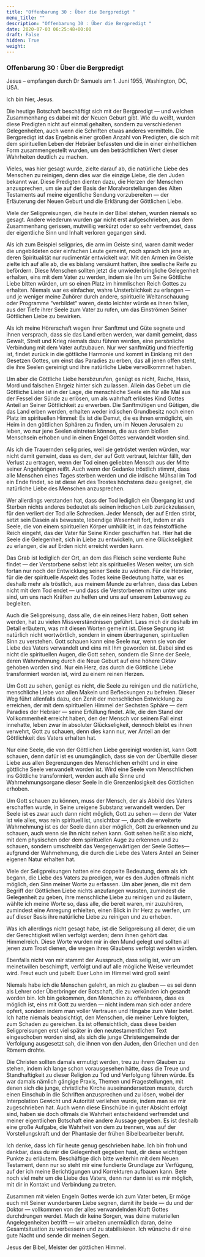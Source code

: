 ```yaml
---
title: "Offenbarung 30 : Über die Bergpredigt "
menu_title: ""
description: "Offenbarung 30 : Über die Bergpredigt "
date: 2020-07-03 06:25:48+00:00
draft: False
hidden: True
weight:
---
```

### Offenbarung 30 : Über die Bergpredigt

Jesus – empfangen durch Dr Samuels am 1. Juni 1955, Washington, DC, USA.

Ich bin hier, Jesus.

Die heutige Botschaft beschäftigt sich mit der Bergpredigt — und welchen Zusammenhang es dabei mit der Neuen Geburt gibt. Wie du weißt, wurden diese Predigten nicht auf einmal gehalten, sondern zu verschiedenen Gelegenheiten, auch wenn die Schriften etwas anderes vermitteln. Die Bergpredigt ist das Ergebnis einer großen Anzahl von Predigten, die sich mit dem spirituellen Leben der Hebräer befassten und die in einer einheitlichen Form zusammengestellt wurden, um den beträchtlichen Wert dieser Wahrheiten deutlich zu machen.

Vieles, was hier gesagt wurde, zielte darauf ab, die natürliche Liebe des Menschen zu reinigen, denn dies war die einzige Liebe, die den Juden bekannt war. Diese Predigten dienten dazu, die Herzen der Menschen anzusprechen, um sie auf der Basis der Moralvorstellungen des Alten Testaments auf meine eigentliche Sendung vorzubereiten — der Erläuterung der Neuen Geburt und die Erklärung der Göttlichen Liebe.  

Viele der Seligpreisungen, die heute in der Bibel stehen, wurden niemals so gesagt. Andere wiederum wurden gar nicht erst aufgeschrieben, aus dem Zusammenhang gerissen, mutwillig verkürzt oder so sehr verfremdet, dass der eigentliche Sinn und Inhalt verloren gegangen sind.

Als ich zum Beispiel seligpries, die arm im Geiste sind, waren damit weder die ungebildeten oder einfachen Leute gemeint, noch sprach ich jene an, deren Spiritualität nur rudimentär entwickelt war. Mit den Armen im Geiste zielte ich auf alle ab, die es bislang versäumt hatten, ihre seelische Reife zu befördern. Diese Menschen sollten jetzt die unwiederbringliche Gelegenheit erhalten, eins mit dem Vater zu werden, indem sie Ihn um Seine Göttliche Liebe bitten würden, um so einen Platz im himmlischen Reich Gottes zu erhalten. Niemals war es einfacher, wahre Unsterblichkeit zu erlangen — und je weniger meine Zuhörer durch andere, spirituelle Weltanschauung oder Programme “verbildet“ waren, desto leichter würde es ihnen fallen, aus der Tiefe ihrer Seele zum Vater zu rufen, um das Einströmen Seiner Göttlichen Liebe zu bewirken.  

Als ich meine Hörerschaft wegen ihrer Sanftmut und Güte segnete und ihnen versprach, dass sie das Land erben werden, war damit gemeint, dass Gewalt, Streit und Krieg niemals dazu führen werden, eine persönliche Verbindung mit dem Vater aufzubauen. Nur wer sanftmütig und friedfertig ist, findet zurück in die göttliche Harmonie und kommt in Einklang mit den Gesetzen Gottes, um einst das Paradies zu erben, das all jenen offen steht, die ihre Seelen gereinigt und ihre natürliche Liebe vervollkommnet haben.  

Um aber die Göttliche Liebe herabzurufen, genügt es nicht, Rache, Hass, Mord und falschen Ehrgeiz hinter sich zu lassen. Allein das Gebet um die Göttliche Liebe ist in der Lage, die menschliche Seele ein für alle Mal aus der Fessel der Sünde zu erlösen, um als wahrhaft erlöstes Kind Gottes Anteil an Seiner Göttlichkeit zu erwerben. Die Sanftmütigen und Gütigen, die das Land erben werden, erhalten weder irdischen Grundbesitz noch einen Platz im spirituellen Himmel: Es ist die Demut, die es ihnen ermöglicht, ein Heim in den göttlichen Sphären zu finden, um im Neuen Jerusalem zu leben, wo nur jene Seelen eintreten können, die aus dem bloßen Menschsein erhoben und in einen Engel Gottes verwandelt worden sind.

Als ich die Trauernden selig pries, weil sie getröstet werden würden, war nicht damit gemeint, dass es dem, der auf Gott vertraut, leichter fällt, den Verlust zu ertragen, wenn der Tod einen geliebten Mensch aus der Mitte seiner Angehörigen reißt. Auch wenn der Gedanke tröstlich stimmt, dass alle Menschen eines Tages sterben werden und die irdische Mühsal im Tod ein Ende findet, so ist diese Art des Trostes höchstens dazu geeignet, die natürliche Liebe des Menschen anzusprechen.  

Wer allerdings verstanden hat, dass der Tod lediglich ein Übergang ist und Sterben nichts anderes bedeutet als seinen irdischen Leib zurückzulassen, für den verliert der Tod alle Schrecken. Jeder Mensch, der auf Erden stirbt, setzt sein Dasein als bewusste, lebendige Wesenheit fort, indem er als Seele, die von einem spirituellen Körper umhüllt ist, in das feinstoffliche Reich eingeht, das der Vater für Seine Kinder geschaffen hat. Hier hat die Seele die Gelegenheit, sich in Liebe zu entwickeln, um eine Glückseligkeit zu erlangen, die auf Erden nicht erreicht werden kann.  

Das Grab ist lediglich der Ort, an dem das Fleisch seine verdiente Ruhe findet — der Verstorbene selbst lebt als spirituelles Wesen weiter, um sich fortan nur noch der Entwicklung seiner Seele zu widmen. Für die Hebräer, für die der spirituelle Aspekt des Todes keine Bedeutung hatte, war es deshalb mehr als tröstlich, aus meinem Munde zu erfahren, dass das Leben nicht mit dem Tod endet — und dass die Verstorbenen mitten unter uns sind, um uns nach Kräften zu helfen und uns auf unserem Lebensweg zu begleiten.

Auch die Seligpreisung, dass alle, die ein reines Herz haben, Gott sehen werden, hat zu vielen Missverständnissen geführt. Lass mich dir deshalb im Detail erläutern, was mit diesen Worten gemeint ist. Diese Segnung ist natürlich nicht wortwörtlich, sondern in einem übertragenen, spirituellen Sinn zu verstehen. Gott schauen kann eine Seele nur, wenn sie von der Liebe des Vaters verwandelt und eins mit Ihm geworden ist. Dabei sind es nicht die spirituellen Augen, die Gott sehen, sondern die Sinne der Seele, deren Wahrnehmung durch die Neue Geburt auf eine höhere Oktav gehoben worden sind. Nur ein Herz, das durch die Göttliche Liebe transformiert worden ist, wird zu einem reinen Herzen.

Um Gott zu sehen, genügt es nicht, die Seele zu reinigen und die natürliche, menschliche Liebe von allen Makeln und Befleckungen zu befreien. Dieser Weg führt allenfalls dazu, den Zenit der menschlichen Entwicklung zu erreichen, der mit dem spirituellen Himmel der Sechsten Sphäre — dem Paradies der Hebräer — seine Erfüllung findet. Alle, die den Stand der Vollkommenheit erreicht haben, den der Mensch vor seinem Fall einst innehatte, leben zwar in absoluter Glückseligkeit, dennoch bleibt es ihnen verwehrt, Gott zu schauen, denn dies kann nur, wer Anteil an der Göttlichkeit des Vaters erhalten hat.

Nur eine Seele, die von der Göttlichen Liebe gereinigt worden ist, kann Gott schauen, denn dafür ist es unumgänglich, dass sie von der Überfülle dieser Liebe aus allen Begrenzungen des Menschlichen erhöht und in eine göttliche Seele verwandelt worden ist. Wird eine Seele vom Menschlichen ins Göttliche transformiert, werden auch alle Sinne und Wahrnehmungsorgane dieser Seele in die Grenzenlosigkeit des Göttlichen erhoben.  

Um Gott schauen zu können, muss der Mensch, der als Abbild des Vaters erschaffen wurde, in Seine ureigene Substanz verwandelt werden. Der Seele ist es zwar auch dann nicht möglich, Gott zu sehen — denn der Vater ist wie alles, was rein spirituell ist, unsichtbar —, durch die erweiterte Wahrnehmung ist es der Seele dann aber möglich, Gott zu erkennen und zu schauen, auch wenn sie ihn nicht sehen kann. Gott sehen heißt also nicht, mit dem physischen oder dem spirituellen Auge zu erkennen und zu schauen, sondern umschreibt das Vergegenwärtigen der Seele Gottes—aufgrund der Wahrnehmung, die durch die Liebe des Vaters Anteil an Seiner eigenen Natur erhalten hat.

Viele der Seligpreisungen hatten eine doppelte Bedeutung, denn als ich begann, die Liebe des Vaters zu predigen, war es den Juden oftmals nicht möglich, den Sinn meiner Worte zu erfassen. Um aber jenen, die mit dem Begriff der Göttlichen Liebe nichts anzufangen wussten, zumindest die Gelegenheit zu geben, ihre menschliche Liebe zu reinigen und zu läutern, wählte ich meine Worte so, dass alle, die bereit waren, mir zuzuhören, zumindest eine Anregung erhielten, einen Blick in ihr Herz zu werfen, um auf dieser Basis ihre natürliche Liebe zu reinigen und zu erheben.

Was ich allerdings nicht gesagt habe, ist die Seligpreisung all derer, die um der Gerechtigkeit willen verfolgt werden; denn ihnen gehört das Himmelreich. Diese Worte wurden mir in den Mund gelegt und sollten all jenen zum Trost dienen, die wegen ihres Glaubens verfolgt werden würden.  

Ebenfalls nicht von mir stammt der Ausspruch, dass selig ist, wer um meinetwillen beschimpft, verfolgt und auf alle mögliche Weise verleumdet wird. Freut euch und jubelt: Euer Lohn im Himmel wird groß sein!  

Niemals habe ich die Menschen gelehrt, an mich zu glauben — es sei denn als Lehrer oder Überbringer der Botschaft, die zu verkünden ich gesandt worden bin. Ich bin gekommen, den Menschen zu offenbaren, dass es möglich ist, eins mit Gott zu werden — nicht indem man sich oder andere opfert, sondern indem man voller Vertrauen und Hingabe zum Vater betet. Ich hatte niemals beabsichtigt, den Menschen, die meiner Lehre folgten, zum Schaden zu gereichen. Es ist offensichtlich, dass diese beiden Seligpreisungen erst viel später in den neutestamentlichen Text eingeschoben worden sind, als sich die junge Christengemeinde der Verfolgung ausgesetzt sah, die ihnen von den Juden, den Griechen und den Römern drohte.

Die Christen sollten damals ermutigt werden, treu zu ihrem Glauben zu stehen, indem ich lange schon vorausgesehen hätte, dass die Treue und Standhaftigkeit zu dieser Religion zu Tod und Verfolgung führen würde. Es war damals nämlich gängige Praxis, Themen und Fragestellungen, mit denen sich die junge, christliche Kirche auseinandersetzen musste, durch einen Einschub in die Schriften anzusprechen und zu lösen, wobei der Interpolation Gewicht und Autorität verliehen wurde, indem man sie mir zugeschrieben hat. Auch wenn diese Einschübe in guter Absicht erfolgt sind, haben sie doch oftmals die Wahrheit entscheidend verfremdet und meiner eigentlichen Botschaft eine andere Aussage gegeben. Es ist deshalb eine große Aufgabe, die Wahrheit von dem zu trennen, was auf der Vorstellungskraft und der Phantasie der frühen Bibelbearbeiter beruht.

Ich denke, dass ich für heute genug geschrieben habe. Ich bin froh und dankbar, dass du mir die Gelegenheit gegeben hast, dir diese wichtigen Punkte zu erläutern. Beschäftige dich bitte weiterhin mit dem Neuen Testament, denn nur so steht mir eine fundierte Grundlage zur Verfügung, auf der ich meine Berichtigungen und Korrekturen aufbauen kann. Bete noch viel mehr um die Liebe des Vaters, denn nur dann ist es mir möglich, mit dir in Kontakt und Verbindung zu treten.

Zusammen mit vielen Engeln Gottes werde ich zum Vater beten, Er möge euch mit Seiner wunderbaren Liebe segnen, damit ihr beide — du und der Doktor — vollkommen von der alles verwandelnden Kraft Gottes durchdrungen werdet. Mach dir keine Sorgen, was deine materiellen Angelegenheiten betrifft — wir arbeiten unermüdlich daran, deine Gesamtsituation zu verbessern und zu stabilisieren. Ich wünsche dir eine gute Nacht und sende dir meinen Segen.

Jesus der Bibel, Meister der göttlichen Himmel.
